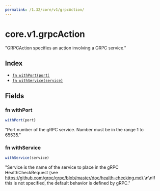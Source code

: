 ```yaml
---
permalink: /1.32/core/v1/grpcAction/
---
```


# core.v1.grpcAction

"GRPCAction specifies an action involving a GRPC service."

## Index

* [`fn withPort(port)`](#fn-withport)
* [`fn withService(service)`](#fn-withservice)

## Fields

### fn withPort

```ts
withPort(port)
```

"Port number of the gRPC service. Number must be in the range 1 to 65535."

### fn withService

```ts
withService(service)
```

"Service is the name of the service to place in the gRPC HealthCheckRequest (see https://github.com/grpc/grpc/blob/master/doc/health-checking.md).\n\nIf this is not specified, the default behavior is defined by gRPC."